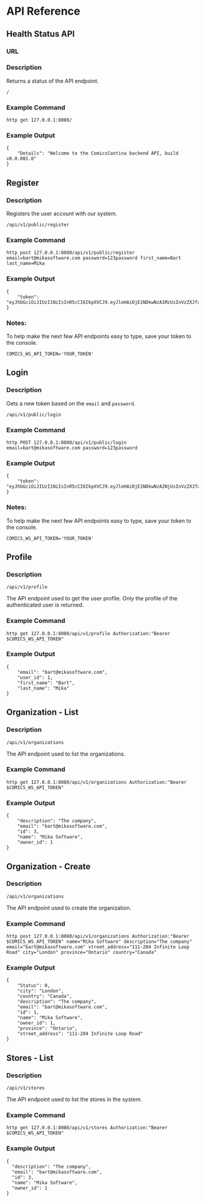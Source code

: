 # API Reference
## Health Status API

### URL
### Description
Returns a status of the API endpoint.

  ```
  /
  ```

### Example Command

  ```
  http get 127.0.0.1:8080/
  ```

### Example Output

  ```
  {
      "Details": "Welcome to the ComicsCantina backend API, build v0.0.001.0"
  }
  ```

## Register
### Description
Registers the user account with our system.

  ```
  /api/v1/public/register
  ````

### Example Command

  ```
  http post 127.0.0.1:8080/api/v1/public/register email=bart@mikasoftware.com password=123password first_name=Bart last_name=Mika
  ```

### Example Output

  ```
  {
      "token": "eyJhbGciOiJIUzI1NiIsInR5cCI6IkpXVCJ9.eyJleHAiOjE1NDkwNzA1MzUsInVzZXJfaWQiOjF9.S13lwn4lSHMNCSi2D0bbDNjNNKcjnTLGvBrzbFWNZDw"
  }
  ```

### Notes:
To help make the next few API endpoints easy to type, save your token to the console.

  ```
  COMICS_WS_API_TOKEN='YOUR_TOKEN'
  ```

## Login
### Description
Gets a new token based on the ``email`` and ``password``.

  ```
  /api/v1/public/login
  ```

### Example Command

  ```
  http POST 127.0.0.1:8080/api/v1/public/login email=bart@mikasoftware.com password=123password
  ```

### Example Output

  ```
  {
      "token": "eyJhbGciOiJIUzI1NiIsInR5cCI6IkpXVCJ9.eyJleHAiOjE1NDkwNzA2NjUsInVzZXJfaWQiOjF9.s16HtRf7qzu5vDV1iY3c5g8UMYfS1cvM3bV9e3ammxA"
  }
  ```

### Notes:
To help make the next few API endpoints easy to type, save your token to the console.

  ```
  COMICS_WS_API_TOKEN='YOUR_TOKEN'
  ```

## Profile
### Description

  ```
  /api/v1/profile
  ```

The API endpoint used to get the user profile. Only the profile of the
authenticated user is returned.

### Example Command

  ```
  http get 127.0.0.1:8080/api/v1/profile Authorization:"Bearer $COMICS_WS_API_TOKEN"
  ```

### Example Output

  ```
  {
      "email": "bart@mikasoftware.com",
      "user_id": 1,
      "first_name": "Bart",
      "last_name": "Mika"
  }
  ```

## Organization - List
### Description

  ```
  /api/v1/organizations
  ```

The API endpoint used to list the organizations.

### Example Command

  ```
  http get 127.0.0.1:8080/api/v1/organizations Authorization:"Bearer $COMICS_WS_API_TOKEN"
  ```

### Example Output

  ```
  {
      "description": "The company",
      "email": "bart@mikasoftware.com",
      "id": 3,
      "name": "Mika Software",
      "owner_id": 1
  }
  ```

## Organization - Create
### Description

  ```
  /api/v1/organizations
  ```

The API endpoint used to create the organization.

### Example Command

  ```
  http post 127.0.0.1:8080/api/v1/organizations Authorization:"Bearer $COMICS_WS_API_TOKEN" name="Mika Software" description="The company" email="bart@mikasoftware.com" street_address="111-204 Infinite Loop Road" city="London" province="Ontario" country="Canada"
  ```

### Example Output

  ```
  {
      "Status": 0,
      "city": "London",
      "country": "Canada",
      "description": "The company",
      "email": "bart@mikasoftware.com",
      "id": 1,
      "name": "Mika Software",
      "owner_id": 1,
      "province": "Ontario",
      "street_address": "111-204 Infinite Loop Road"
  }
  ```



## Stores - List
### Description

  ```
  /api/v1/stores
  ```

The API endpoint used to list the stores in the system.

### Example Command

  ```
  http get 127.0.0.1:8080/api/v1/stores Authorization:"Bearer $COMICS_WS_API_TOKEN"
  ```

### Example Output

  ```
  {
    "description": "The company",
    "email": "bart@mikasoftware.com",
    "id": 3,
    "name": "Mika Software",
    "owner_id": 1
  }
  ```

